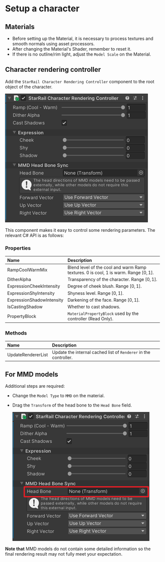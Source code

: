 # Setup a character

## Materials

- Before setting up the Material, it is necessary to process textures and smooth normals using asset processors.
- After changing the Material's Shader, remember to reset it.
- If there is no outline/rim light, adjust the `Model Scale` on the Material.

## Character rendering controller

Add the `StarRail Character Rendering Controller` component to the root object of the character.

![Character rendering controller](../_img/character-rendering-controller.png)

This component makes it easy to control some rendering parameters. The relevant C# API is as follows:

### Properties

|Name|Description|
|:-|:-|
|RampCoolWarmMix|Blend level of the cool and warm Ramp textures. 0 is cool, 1 is warm. Range $[0, 1]$.|
|DitherAlpha|Transparency of the character. Range $[0, 1]$.|
|ExpressionCheekIntensity|Degree of cheek blush. Range $[0, 1]$.|
|ExpressionShyIntensity|Shyness level. Range $[0, 1]$.|
|ExpressionShadowIntensity|Darkening of the face. Range $[0, 1]$.|
|IsCastingShadow|Whether to cast shadows.|
|PropertyBlock|`MaterialPropertyBlock` used by the controller (Read Only).|

### Methods

|Name|Description|
|:-|:-|
|UpdateRendererList|Update the internal cached list of `Renderer` in the controller.|

## For MMD models

Additional steps are required:

- Change the `Model Type` to `MMD` on the material.
- Drag the `Transform` of the head bone to the `Head Bone` field.

    ![Sync Head Bone](../_img/mmd-head-bone-sync.png)

**Note that** MMD models do not contain some detailed information so the final rendering result may not fully meet your expectation.
